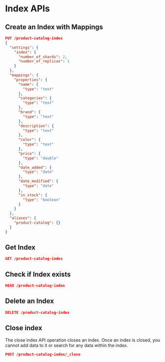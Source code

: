 # Index APIs

## Create an Index with Mappings

```json
PUT /product-catalog-index
{
  "settings": {
    "index": {
      "number_of_shards": 2,
      "number_of_replicas": 1
    }
  },
  "mappings": {
    "properties": {
      "name": {
        "type": "text"
      },
      "categories": {
        "type": "text"
      },
      "brand": {
        "type": "text"
      },
      "description": {
        "type": "text"
      },
      "color": {
        "type": "text"
      },
      "price": {
        "type": "double"
      },
      "date_added": {
        "type": "date"
      },
      "date_modified": {
        "type": "date"
      },
      "in_stock": {
        "type": "boolean"
      }
    }
  },
  "aliases": {
    "product-catalog": {}
  }
}
```

## Get Index

```json
GET /product-catalog-index
```

## Check if Index exists

```json
HEAD /product-catalog-index
```

## Delete an Index

```json
DELETE /product-catalog-index
```

## Close index

The close index API operation closes an index.
Once an index is closed, you cannot add data to it or search for any data within the index.

```json
POST /product-catalog-index/_close
```
